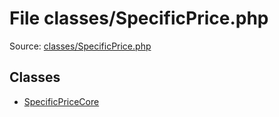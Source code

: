 File classes/SpecificPrice.php
=========

Source: [classes/SpecificPrice.php](https://github.com/PrestaShop/PrestaShop/blob/1.5.0.15/classes/SpecificPrice.php)


Classes
-------

* [SpecificPriceCore](class.SpecificPriceCore.md)


